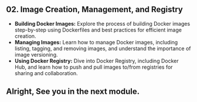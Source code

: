 ## 02. Image Creation, Management, and Registry

- **Building Docker Images:** Explore the process of building Docker images step-by-step using Dockerfiles and best practices for efficient image creation.
- **Managing Images:** Learn how to manage Docker images, including listing, tagging, and removing images, and understand the importance of image versioning.
- **Using Docker Registry:** Dive into Docker Registry, including Docker Hub, and learn how to push and pull images to/from registries for sharing and collaboration.

## Alright, See you in the next module.
